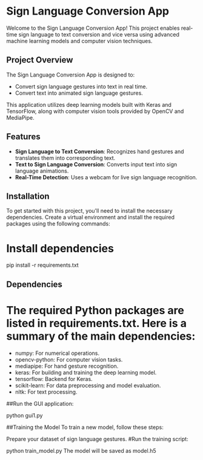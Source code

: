 # Sign Language Conversion App

Welcome to the Sign Language Conversion App! This project enables real-time sign language to text conversion and vice versa using advanced machine learning models and computer vision techniques.

## Project Overview

The Sign Language Conversion App is designed to:
- Convert sign language gestures into text in real time.
- Convert text into animated sign language gestures.

This application utilizes deep learning models built with Keras and TensorFlow, along with computer vision tools provided by OpenCV and MediaPipe.

## Features

- **Sign Language to Text Conversion**: Recognizes hand gestures and translates them into corresponding text.
- **Text to Sign Language Conversion**: Converts input text into sign language animations.
- **Real-Time Detection**: Uses a webcam for live sign language recognition.

## Installation

To get started with this project, you'll need to install the necessary dependencies. Create a virtual environment and install the required packages using the following commands:

# Install dependencies
pip install -r requirements.txt

## Dependencies
# The required Python packages are listed in requirements.txt. Here is a summary of the main dependencies:

- numpy: For numerical operations.
- opencv-python: For computer vision tasks.
- mediapipe: For hand gesture recognition.
- keras: For building and training the deep learning model.
- tensorflow: Backend for Keras.
- scikit-learn: For data preprocessing and model evaluation.
- nltk: For text processing.


##Run the GUI application:

python gui1.py

##Training the Model
To train a new model, follow these steps:

Prepare your dataset of sign language gestures. 
#Run the training script:

python train_model.py
The model will be saved as model.h5
